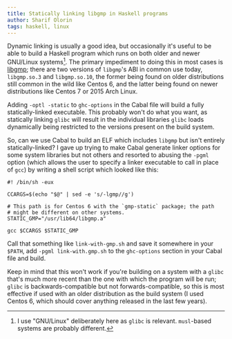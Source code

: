 ```yaml
---
title: Statically linking libgmp in Haskell programs
author: Sharif Olorin
tags: haskell, linux
---
```


Dynamic linking is usually a good idea, but occasionally it's useful
to be able to build a Haskell program which runs on both older and
newer GNU/Linux systems[^gnulinux]. The primary impediment to doing
this in most cases is [libgmp](http://gmplib.org/); there are two
versions of `libgmp`'s ABI in common use today, `libgmp.so.3` and
`libgmp.so.10`, the former being found on older distributions still
common in the wild like Centos 6, and the latter being found on newer
distributions like Centos 7 or 2015 Arch Linux. 

Adding `-optl -static` to `ghc-options` in the Cabal file will build a
fully statically-linked executable. This probably won't do what you
want, as statically linking `glibc` will result in the individual
libraries `glibc` loads dynamically being restricted to the versions
present on the build system.

So, can we use Cabal to build an ELF which includes `libgmp` but isn't
entirely statically-linked? I gave up trying to make Cabal generate
linker options for some system libraries but not others and resorted
to abusing the `-pgml` option (which allows the user to specify a
linker executable to call in place of `gcc`) by writing a shell script
which looked like this:

```
#! /bin/sh -eux

CCARGS=$(echo "$@" | sed -e 's/-lgmp//g')

# This path is for Centos 6 with the `gmp-static` package; the path
# might be different on other systems.
STATIC_GMP="/usr/lib64/libgmp.a"

gcc $CCARGS $STATIC_GMP
```

Call that something like `link-with-gmp.sh` and save it somewhere in
your `$PATH`, add `-pgml link-with.gmp.sh` to the `ghc-options`
section in your Cabal file and build.

Keep in mind that this won't work if you're building on a system with
a `glibc` that's much more recent than the one with which the program
will be run; `glibc` is backwards-compatible but not
forwards-compatible, so this is most effective if used with an older
distribution as the build system (I used Centos 6, which should cover
anything released in the last few years).

[^gnulinux]: I use "GNU/Linux" deliberately here as `glibc` is relevant. `musl`-based systems are probably different.
